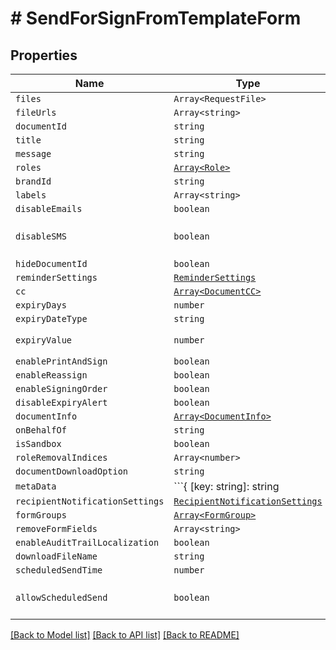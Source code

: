 # # SendForSignFromTemplateForm



## Properties

Name | Type | Description | Notes
------------ | ------------- | ------------- | -------------
| `files` | ```Array<RequestFile>``` |   |  |
| `fileUrls` | ```Array<string>``` |   |  |
| `documentId` | ```string``` |   |  |
| `title` | ```string``` |   |  |
| `message` | ```string``` |   |  |
| `roles` | [```Array<Role>```](Role.md) |   |  |
| `brandId` | ```string``` |   |  |
| `labels` | ```Array<string>``` |   |  |
| `disableEmails` | ```boolean``` |   |  |
| `disableSMS` | ```boolean``` |   |  [default to false] |
| `hideDocumentId` | ```boolean``` |   |  |
| `reminderSettings` | [```ReminderSettings```](ReminderSettings.md) |   |  |
| `cc` | [```Array<DocumentCC>```](DocumentCC.md) |   |  |
| `expiryDays` | ```number``` |   |  |
| `expiryDateType` | ```string``` |   |  |
| `expiryValue` | ```number``` |   |  [default to 60] |
| `enablePrintAndSign` | ```boolean``` |   |  |
| `enableReassign` | ```boolean``` |   |  |
| `enableSigningOrder` | ```boolean``` |   |  |
| `disableExpiryAlert` | ```boolean``` |   |  |
| `documentInfo` | [```Array<DocumentInfo>```](DocumentInfo.md) |   |  |
| `onBehalfOf` | ```string``` |   |  |
| `isSandbox` | ```boolean``` |   |  |
| `roleRemovalIndices` | ```Array<number>``` |   |  |
| `documentDownloadOption` | ```string``` |   |  |
| `metaData` | ```{ [key: string]: string | null; }``` |   |  |
| `recipientNotificationSettings` | [```RecipientNotificationSettings```](RecipientNotificationSettings.md) |   |  |
| `formGroups` | [```Array<FormGroup>```](FormGroup.md) |   |  |
| `removeFormFields` | ```Array<string>``` |   |  |
| `enableAuditTrailLocalization` | ```boolean``` |   |  |
| `downloadFileName` | ```string``` |   |  |
| `scheduledSendTime` | ```number``` |   |  |
| `allowScheduledSend` | ```boolean``` |   |  [default to false] |

[[Back to Model list]](../README.md#models) [[Back to API list]](../README.md#api-endpoints) [[Back to README]](../README.md)

